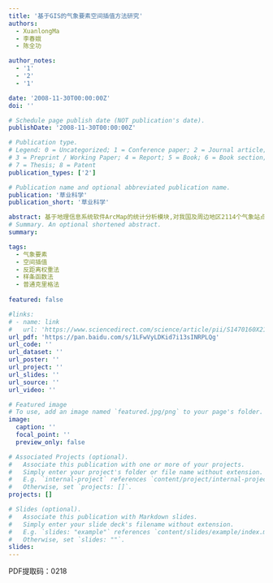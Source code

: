 ```yaml
---
title: '基于GIS的气象要素空间插值方法研究'
authors:
  - XuanlongMa
  - 李春娥
  - 陈全功

author_notes:
  - '1'
  - '2'
  - '1'

date: '2008-11-30T00:00:00Z'
doi: ''

# Schedule page publish date (NOT publication's date).
publishDate: '2008-11-30T00:00:00Z'

# Publication type.
# Legend: 0 = Uncategorized; 1 = Conference paper; 2 = Journal article;
# 3 = Preprint / Working Paper; 4 = Report; 5 = Book; 6 = Book section;
# 7 = Thesis; 8 = Patent
publication_types: ['2']

# Publication name and optional abbreviated publication name.
publication: '草业科学'
publication_short: '草业科学'

abstract: 基于地理信息系统软件ArcMap的统计分析模块,对我国及周边地区2114个气象站点1961—1990年的年均温度、年降水量以及年积温等数据,分别使用反距离权重法、样条函数法和普通克里格法,选取不同的气象站点进行了空间插值,并利用交叉检验方法对插值精度进行了评估,结果表明:对于同一种插值方法,参与插值的气象站点数目不同,插值结果也不同。对3种气象要素的插值结果进行验证发现,普通克里格法均具有最好的插值精度。对年均温度和年降水量来说,样条函数法的插值精度优于反距离权重法,而对年积温,反距离权重法的插值精度优于样条函数法。通过对原始数据进行一定的处理,可以有效提高最终插值结果的精度。研究表明,我国水热的空间分布呈现明显的东西、南北分界,与胡焕庸线大致相一致,此线以东,水热条件充分,此线以西水热条件较差。
# Summary. An optional shortened abstract.
summary: 

tags:
  - 气象要素
  - 空间插值
  - 反距离权重法
  - 样条函数法
  - 普通克里格法
  
featured: false

#links:
# - name: link
#   url: 'https://www.sciencedirect.com/science/article/pii/S1470160X21006658'
url_pdf: 'https://pan.baidu.com/s/1LFwVyLDKid7i13sINRPLQg'
url_code: ''
url_dataset: ''
url_poster: ''
url_project: ''
url_slides: ''
url_source: ''
url_video: ''

# Featured image
# To use, add an image named `featured.jpg/png` to your page's folder.
image:
  caption: ''
  focal_point: ''
  preview_only: false

# Associated Projects (optional).
#   Associate this publication with one or more of your projects.
#   Simply enter your project's folder or file name without extension.
#   E.g. `internal-project` references `content/project/internal-project/index.md`.
#   Otherwise, set `projects: []`.
projects: []

# Slides (optional).
#   Associate this publication with Markdown slides.
#   Simply enter your slide deck's filename without extension.
#   E.g. `slides: "example"` references `content/slides/example/index.md`.
#   Otherwise, set `slides: ""`.
slides:
---
```


PDF提取码：0218